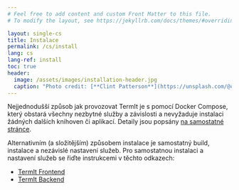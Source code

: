 ```yaml
---
# Feel free to add content and custom Front Matter to this file.
# To modify the layout, see https://jekyllrb.com/docs/themes/#overriding-theme-defaults

layout: single-cs
title: Instalace
permalink: /cs/install
lang: cs
lang-ref: install
toc: true
header:
  image: /assets/images/installation-header.jpg
  caption: "Photo credit: [**Clint Patterson**](https://unsplash.com/@cbpsc1?utm_source=unsplash&utm_medium=referral&utm_content=creditCopyText) on [**Unsplash**](http://unsplash.com/)"
---
```


<!-- # Instalace -->

Nejjednodušší způsob jak provozovat TermIt je s pomocí Docker Compose, který obstará všechny nezbytné služby a
závislosti a nevyžaduje instalaci žádných dalších knihoven či aplikací. Detaily jsou
popsány [na samostatné stránce](https://github.com/kbss-cvut/termit-docker).

Alternativním (a složitějším) způsobem instalace je samostatný build, instalace a nezávislé nastavení služeb. Pro
samostatnou instalaci a nastavení služeb se řiďte instrukcemi v těchto odkazech:

- [TermIt Frontend](https://github.com/kbss-cvut/termit-ui)
- [TermIt Backend](https://github.com/kbss-cvut/termit)
